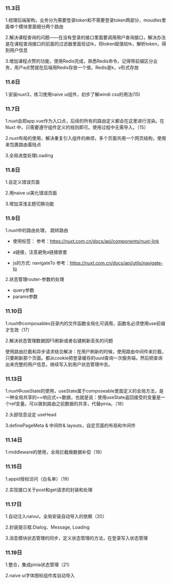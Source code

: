 ### 11.3日

1.梳理后端架构，业务分为需要登录token和不需要登录token两部分，moudles里面单个模块里面细分两个路由

2.解决课程查询的问题——在没有登录的接口里面要调用用户查询接口，解决办法是在课程查询接口的前面的过滤器里面验证tk，将token赋值给tk，解析token，得到用户信息

3.增加课程点赞的功能，使用Redis完成，熟悉Redis命令，记得带前缀区分业务，用户a点赞就在后端用Redis存放一个值，Redis是k，v形式存放

### 11.6日
1.安装nuxt3，练习使用naive ui组件，初步了解windi css的用法(15)

### 11.7日

1.nuxt会把app.vue作为入口点，后续的所有的路由定义都会在这里进行渲染。在 Nuxt 中，只需要遵守组件定义的规则即可。使用过程中无需导入。（15）

2.nuxt布局的使用，解决重复引入组件的麻烦，多个页面共用一个网页结构，使用 <NuxtLayout>来包裹路由着陆点 <NuxtPage/>

3.全局进度处理Loading

### 11.8日

1.自定义错误页面

2.用naive ui美化错误页面

3.增加深浅主题切换功能

### 11.9日

1.nuxt中的路由处理， 跳转路由

- 使用标签：<NuxtLink>  参考：https://nuxt.com.cn/docs/api/components/nuxt-link

- a链接，注意避免a链接嵌套

- js的方式:  navigateTo   参考：https://nuxt.com.cn/docs/api/utils/navigate-to

  

2.状态管理router-参数的处理 

- query参数
- params参数

### 11.10日

1.nuxt中composables目录内的文件函数全局化可调用，函数名必须使用use前缀才生效（17）

2.解决状态管理数据因F5刷新或者右键刷新丢失的问题

使用路由拦截和异步请求结合解决：在用户刷新的时候，使用路由中间件来拦截，只要刷新那个页面。都从cookie把登录缓存的uuid查询一次服务端，然后把查询出来完整的用户信息，继续写入到用户状态管理中去。

### 11.13日

1.nuxt中useState的使用，useState属于composeable里面定义的全局方法，是一种全局共享的==响应式==数据，也就是说：使用useState返回接受的变量是一个ref变量。可以做到路由之前数据的共享，代替pinia。（18）

2.头部信息设定 useHead

3.definePageMeta & 中间件& layouts，自定页面的布局和中间件

### 11.14日

1.middleware的使用，全局拦截做数据补偿（18）

### 11.15日

1.appid授权访问（白名单）（19）

2.实现接口关于post和get请求的封装和处理

### 11.17日

1.自动注入naivui，全局安装自动导入的依赖（20）

2.封装提示框:Dialog、Message, Loading

3.消息模块状态管理的同步，定义状态管理的方法，在登录写入状态管理

### 11.19日

1.整合，集成pinia状态管理（21）

2.naive ui字体图标组件库自动导入